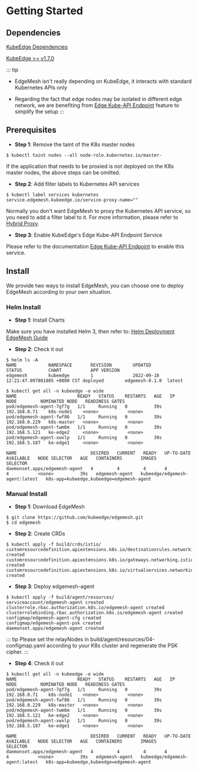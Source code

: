 # Getting Started

## Dependencies

[KubeEdge Dependencies](https://kubeedge.io/en/docs/#dependencies)

[KubeEdge >= v1.7.0](https://github.com/kubeedge/kubeedge/releases)

::: tip
- EdgeMesh isn't really depending on KubeEdge, it interacts with standard Kubernetes APIs only

- Regarding the fact that edge nodes may be isolated in different edge network, we are benefiting from [Edge Kube-API Endpoint](./edge-kube-api.md) feature to simplify the setup
:::

## Prerequisites

- **Step 1**: Remove the taint of the K8s master nodes

```shell
$ kubectl taint nodes --all node-role.kubernetes.io/master-
```
If the application that needs to be proxied is not deployed on the K8s master nodes, the above steps can be omitted.

- **Step 2**: Add filter labels to Kubernetes API services

```shell
$ kubectl label services kubernetes service.edgemesh.kubeedge.io/service-proxy-name=""
```

Normally you don't want EdgeMesh to proxy the Kubernetes API service, so you need to add a filter label to it. For more information, please refer to [Hybrid Proxy](../advanced/hybird-proxy.md).

- **Step 3**: Enable KubeEdge's Edge Kube-API Endpoint Service

Please refer to the documentation [Edge Kube-API Endpoint](./edge-kube-api.md#quick-start) to enable this service.

## Install

We provide two ways to install EdgeMesh, you can choose one to deploy EdgeMesh according to your own situation.

### Helm Install

- **Step 1**: Install Charts

Make sure you have installed Helm 3, then refer to: [Helm Deployment EdgeMesh Guide](https://github.com/kubeedge/edgemesh/blob/main/build/helm/edgemesh/README.md)

- **Step 2**: Check it out

```shell
$ helm ls -A
NAME            NAMESPACE       REVISION        UPDATED                                 STATUS          CHART           APP VERSION
edgemesh        kubeedge        1               2022-09-18 12:21:47.097801805 +0800 CST deployed        edgemesh-0.1.0  latest

$ kubectl get all -n kubeedge -o wide
NAME                       READY   STATUS    RESTARTS   AGE   IP              NODE         NOMINATED NODE   READINESS GATES
pod/edgemesh-agent-7gf7g   1/1     Running   0          39s   192.168.0.71    k8s-node1    <none>           <none>
pod/edgemesh-agent-fwf86   1/1     Running   0          39s   192.168.0.229   k8s-master   <none>           <none>
pod/edgemesh-agent-twm6m   1/1     Running   0          39s   192.168.5.121   ke-edge2     <none>           <none>
pod/edgemesh-agent-xwxlp   1/1     Running   0          39s   192.168.5.187   ke-edge1     <none>           <none>

NAME                            DESIRED   CURRENT   READY   UP-TO-DATE   AVAILABLE   NODE SELECTOR   AGE   CONTAINERS       IMAGES                           SELECTOR
daemonset.apps/edgemesh-agent   4         4         4       4            4           <none>          39s   edgemesh-agent   kubeedge/edgemesh-agent:latest   k8s-app=kubeedge,kubeedge=edgemesh-agent
```

### Manual Install

- **Step 1**: Download EdgeMesh

```shell
$ git clone https://github.com/kubeedge/edgemesh.git
$ cd edgemesh
```

- **Step 2**: Create CRDs

```shell
$ kubectl apply -f build/crds/istio/
customresourcedefinition.apiextensions.k8s.io/destinationrules.networking.istio.io created
customresourcedefinition.apiextensions.k8s.io/gateways.networking.istio.io created
customresourcedefinition.apiextensions.k8s.io/virtualservices.networking.istio.io created
```

- **Step 3**: Deploy edgemesh-agent

```shell
$ kubectl apply -f build/agent/resources/
serviceaccount/edgemesh-agent created
clusterrole.rbac.authorization.k8s.io/edgemesh-agent created
clusterrolebinding.rbac.authorization.k8s.io/edgemesh-agent created
configmap/edgemesh-agent-cfg created
configmap/edgemesh-agent-psk created
daemonset.apps/edgemesh-agent created
```

::: tip
Please set the relayNodes in build/agent/resources/04-configmap.yaml according to your K8s cluster and regenerate the PSK cipher.
:::

- **Step 4**: Check it out

```shell
$ kubectl get all -n kubeedge -o wide
NAME                       READY   STATUS    RESTARTS   AGE   IP              NODE         NOMINATED NODE   READINESS GATES
pod/edgemesh-agent-7gf7g   1/1     Running   0          39s   192.168.0.71    k8s-node1    <none>           <none>
pod/edgemesh-agent-fwf86   1/1     Running   0          39s   192.168.0.229   k8s-master   <none>           <none>
pod/edgemesh-agent-twm6m   1/1     Running   0          39s   192.168.5.121   ke-edge2     <none>           <none>
pod/edgemesh-agent-xwxlp   1/1     Running   0          39s   192.168.5.187   ke-edge1     <none>           <none>

NAME                            DESIRED   CURRENT   READY   UP-TO-DATE   AVAILABLE   NODE SELECTOR   AGE   CONTAINERS       IMAGES                           SELECTOR
daemonset.apps/edgemesh-agent   4         4         4       4            4           <none>          39s   edgemesh-agent   kubeedge/edgemesh-agent:latest   k8s-app=kubeedge,kubeedge=edgemesh-agent
```
